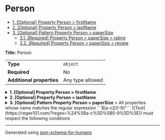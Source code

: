 # Person

- [1. [Optional] Property Person > firstName](#firstName)
- [2. [Optional] Property Person > lastName](#lastName)
- [3. [Optional] Pattern Property Person > paperSize](#pattern1)
  - [3.1. [Required] Property Person > paperSize > rating](#pattern1_rating)
  - [3.2. [Required] Property Person > paperSize > review](#pattern1_review)

**Title:** Person

|                           |                  |
| ------------------------- | ---------------- |
| **Type**                  | `object`         |
| **Required**              | No               |
| **Additional properties** | Any type allowed |

<details>
<summary>
<strong> <a name="firstName"></a>1. [Optional] Property Person > firstName</strong>  

</summary>
<blockquote>

**Title:** Person

|              |          |
| ------------ | -------- |
| **Type**     | `string` |
| **Required** | No       |

**Description:** The person's first name.

</blockquote>
</details>

<details>
<summary>
<strong> <a name="lastName"></a>2. [Optional] Property Person > lastName</strong>  

</summary>
<blockquote>

**Title:** Person

|              |          |
| ------------ | -------- |
| **Type**     | `string` |
| **Required** | No       |

**Description:** The person's last name.

</blockquote>
</details>

<details>
<summary>
<strong> <a name="pattern1"></a>3. [Optional] Pattern Property Person > paperSize</strong>  
> All properties whose name matches the regular expression
```$[a-c][0-9]^``` ([Test](https://regex101.com/?regex=%24%5Ba-c%5D%5B0-9%5D%5E))
must respect the following conditions

</summary>
<blockquote>

**Title:** paperSize

|                           |                  |
| ------------------------- | ---------------- |
| **Type**                  | `object`         |
| **Required**              | No               |
| **Additional properties** | Any type allowed |

**Description:** Review of a paper size.

<details>
<summary>
<strong> <a name="pattern1_rating"></a>3.1. [Required] Property Person > paperSize > rating</strong>  

</summary>
<blockquote>

**Title:** Rating

|              |           |
| ------------ | --------- |
| **Type**     | `integer` |
| **Required** | Yes       |

**Description:** Numerical rating for paper size.

</blockquote>
</details>

<details>
<summary>
<strong> <a name="pattern1_review"></a>3.2. [Required] Property Person > paperSize > review</strong>  

</summary>
<blockquote>

**Title:** Review

|              |          |
| ------------ | -------- |
| **Type**     | `string` |
| **Required** | Yes      |

**Description:** Narrative review of the paper size.

</blockquote>
</details>

</blockquote>
</details>

----------------------------------------------------------------------------------------------------------------------------
Generated using [json-schema-for-humans](https://github.com/coveooss/json-schema-for-humans)
